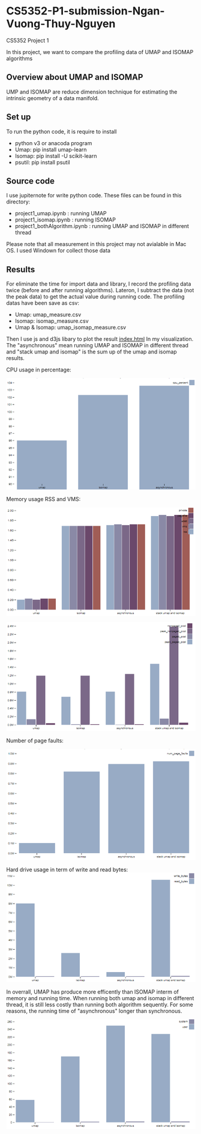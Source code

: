 # CS5352-P1-submission-Ngan-Vuong-Thuy-Nguyen
 CS5352 Project 1

In this project, we want to compare the profiling data of UMAP and ISOMAP algorithms

## Overview about UMAP and ISOMAP

UMP and ISOMAP are reduce dimension technique for estimating the intrinsic geometry of a data manifold.

## Set up

To run the python code, it is require to install
- python v3 or anacoda program
- Umap: pip install umap-learn
- Isomap: pip install -U scikit-learn
- psutil: pip install psutil

## Source code

I use jupiternote for write python code. These files can be found in this directory: 
- project1_umap.ipynb : running UMAP
- project1_isomap.ipynb : running ISOMAP
- project1_bothAlgorithm.ipynb : running UMAP and ISOMAP in different thread

Please note that all measurement in this project may not avialable in Mac OS. I used Windown for collect those data

## Results

For eliminate the time for import data and library, I record the profiling data twice (before and after running algorithms). Lateron, I subtract the data (not the peak data) to get the actual value during running code.
The profiling datas have been save as csv:
- Umap: umap_measure.csv
- Isomap: isomap_measure.csv
- Umap & Isomap: umap_isomap_measure.csv

Then I use js and d3js libary to plot the result [index.html](index.html)
In my visualization. The "asynchronous" mean running UMAP and ISOMAP in different thread and "stack umap and isomap" is the sum up of the umap and isomap results.

CPU usage in percentage:

![CPU percentage](img/cpupercentage.PNG)

Memory usage RSS and VMS:

![Memory result1](img/Memory_1.PNG)

![Memory result2](img/Memory_2.PNG)

Number of page faults:

![Page fault](img/pagefault.PNG)

Hard drive usage in term of write and read bytes:
![Hard drive usage](img/io.PNG)


In overrall, UMAP has produce more efficently than ISOMAP interm of memory and running time. When running both umap and isomap in different thread, it is still less costly than running both algorithm sequently. For some reasons, the running time of "asynchronous" longer than synchronous.

![Hard drive usage](img/runningTime.PNG)
